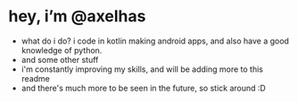 # hey, i’m @axelhas
- what do i do? i code in kotlin making android apps, and also have a good knowledge of python.
- and some other stuff
- i'm constantly improving my skills, and will be adding more to this readme
- and there's much more to be seen in the future, so stick around :D
